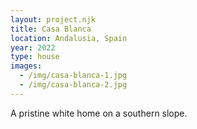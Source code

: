 ```yaml
---
layout: project.njk
title: Casa Blanca
location: Andalusia, Spain
year: 2022
type: house
images:
  - /img/casa-blanca-1.jpg
  - /img/casa-blanca-2.jpg
---
```


A pristine white home on a southern slope.
